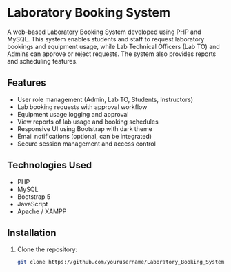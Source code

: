 # Laboratory Booking System

A web-based Laboratory Booking System developed using PHP and MySQL. This system enables students and staff to request laboratory bookings and equipment usage, while Lab Technical Officers (Lab TO) and Admins can approve or reject requests. The system also provides reports and scheduling features.

## Features

- User role management (Admin, Lab TO, Students, Instructors)
- Lab booking requests with approval workflow
- Equipment usage logging and approval
- View reports of lab usage and booking schedules
- Responsive UI using Bootstrap with dark theme
- Email notifications (optional, can be integrated)
- Secure session management and access control

## Technologies Used

- PHP
- MySQL
- Bootstrap 5
- JavaScript
- Apache / XAMPP

## Installation

1. Clone the repository:

   ```bash
   git clone https://github.com/yourusername/Laboratory_Booking_System.git
